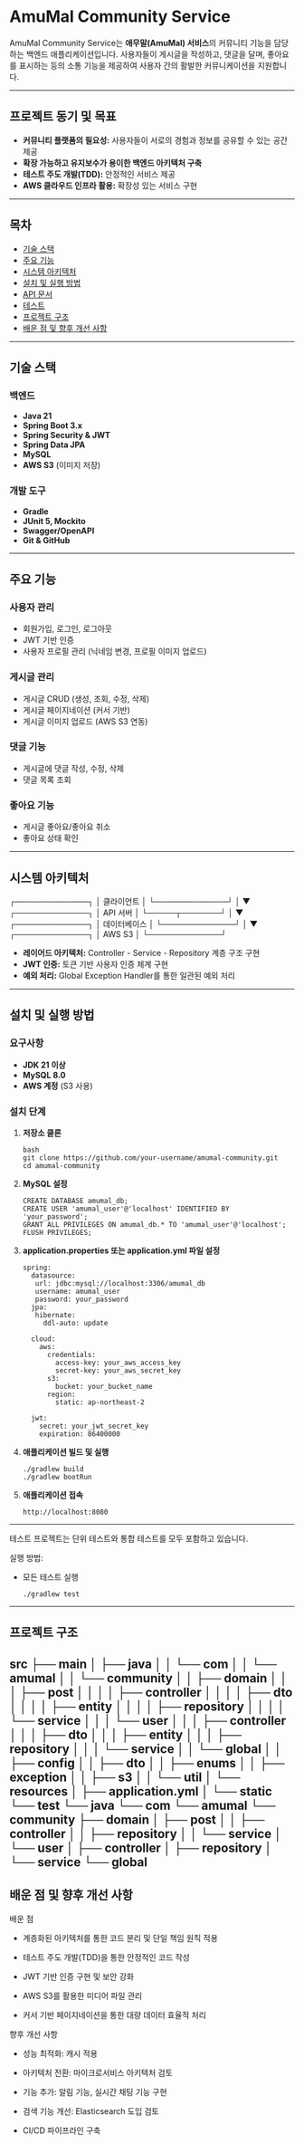 # AmuMal Community Service

AmuMal Community Service는 **애무말(AmuMal) 서비스**의 커뮤니티 기능을 담당하는 백엔드 애플리케이션입니다. 사용자들이 게시글을 작성하고, 댓글을 달며, 좋아요를 표시하는 등의 소통 기능을 제공하여 사용자 간의 활발한 커뮤니케이션을 지원합니다.

---

## 프로젝트 동기 및 목표

- **커뮤니티 플랫폼의 필요성:** 사용자들이 서로의 경험과 정보를 공유할 수 있는 공간 제공
- **확장 가능하고 유지보수가 용이한 백엔드 아키텍처 구축**
- **테스트 주도 개발(TDD):** 안정적인 서비스 제공
- **AWS 클라우드 인프라 활용:** 확장성 있는 서비스 구현

---

## 목차

- [기술 스택](#기술-스택)
- [주요 기능](#주요-기능)
- [시스템 아키텍처](#시스템-아키텍처)
- [설치 및 실행 방법](#설치-및-실행-방법)
- [API 문서](#api-문서)
- [테스트](#테스트)
- [프로젝트 구조](#프로젝트-구조)
- [배운 점 및 향후 개선 사항](#배운-점-및-향후-개선-사항)

---

## 기술 스택

### 백엔드
- **Java 21**
- **Spring Boot 3.x**
- **Spring Security & JWT**
- **Spring Data JPA**
- **MySQL**
- **AWS S3** (이미지 저장)

### 개발 도구
- **Gradle**
- **JUnit 5, Mockito**
- **Swagger/OpenAPI**
- **Git & GitHub**

---

## 주요 기능

### 사용자 관리
- 회원가입, 로그인, 로그아웃
- JWT 기반 인증
- 사용자 프로필 관리 (닉네임 변경, 프로필 이미지 업로드)

### 게시글 관리
- 게시글 CRUD (생성, 조회, 수정, 삭제)
- 게시글 페이지네이션 (커서 기반)
- 게시글 이미지 업로드 (AWS S3 연동)

### 댓글 기능
- 게시글에 댓글 작성, 수정, 삭제
- 댓글 목록 조회

### 좋아요 기능
- 게시글 좋아요/좋아요 취소
- 좋아요 상태 확인

---

## 시스템 아키텍처

   ┌─────────────┐
   │   클라이언트   │
   └─────────────┘
          │
          ▼
   ┌─────────────┐
   │  API 서버    │
   └─────┬───────┘
          │
          ▼
   ┌─────────────┐
   │ 데이터베이스   │
   └─────────────┘
          │
          ▼
   ┌─────────────┐
   │    AWS S3   │
   └─────────────┘


- **레이어드 아키텍처:** Controller - Service - Repository 계층 구조 구현
- **JWT 인증:** 토큰 기반 사용자 인증 체계 구현
- **예외 처리:** Global Exception Handler를 통한 일관된 예외 처리

---

## 설치 및 실행 방법

### 요구사항
- **JDK 21 이상**
- **MySQL 8.0**
- **AWS 계정** (S3 사용)

### 설치 단계

1. **저장소 클론**
   ```
   bash
   git clone https://github.com/your-username/amumal-community.git
   cd amumal-community
   ```
2. **MySQL 설정**
   ```
   CREATE DATABASE amumal_db;
   CREATE USER 'amumal_user'@'localhost' IDENTIFIED BY 'your_password';
   GRANT ALL PRIVILEGES ON amumal_db.* TO 'amumal_user'@'localhost';
   FLUSH PRIVILEGES;
   ```
3. **application.properties 또는 application.yml 파일 설정**
   ```
   spring:
     datasource:
      url: jdbc:mysql://localhost:3306/amumal_db
      username: amumal_user
      password: your_password
     jpa:
      hibernate:
        ddl-auto: update

     cloud:
       aws:
         credentials:
           access-key: your_aws_access_key
           secret-key: your_aws_secret_key
         s3:
           bucket: your_bucket_name
         region:
           static: ap-northeast-2
  
     jwt:
       secret: your_jwt_secret_key
       expiration: 86400000
    ```
4. **애플리케이션 빌드 및 실행**
   ```
   ./gradlew build
   ./gradlew bootRun
   ```
5. **애플리케이션 접속**
   ```
   http://localhost:8080
   ```
---
테스트
프로젝트는 단위 테스트와 통합 테스트를 모두 포함하고 있습니다.

실행 방법:

  - 모든 테스트 실행
    ```
    ./gradlew test
    ```
---
## 프로젝트 구조

src
├── main
│   ├── java
│   │   └── com
│   │       └── amumal
│   │           └── community
│   │               ├── domain
│   │               │   ├── post
│   │               │   │   ├── controller
│   │               │   │   ├── dto
│   │               │   │   ├── entity
│   │               │   │   ├── repository
│   │               │   │   └── service
│   │               │   └── user
│   │               │       ├── controller
│   │               │       ├── dto
│   │               │       ├── entity
│   │               │       ├── repository
│   │               │       └── service
│   │               └── global
│   │                   ├── config
│   │                   ├── dto
│   │                   ├── enums
│   │                   ├── exception
│   │                   ├── s3
│   │                   └── util
│   └── resources
│       ├── application.yml
│       └── static
└── test
    └── java
        └── com
            └── amumal
                └── community
                    ├── domain
                    │   ├── post
                    │   │   ├── controller
                    │   │   ├── repository
                    │   │   └── service
                    │   └── user
                    │       ├── controller
                    │       ├── repository
                    │       └── service
                    └── global
---
## 배운 점 및 향후 개선 사항

배운 점
- 계층화된 아키텍처를 통한 코드 분리 및 단일 책임 원칙 적용

- 테스트 주도 개발(TDD)을 통한 안정적인 코드 작성

- JWT 기반 인증 구현 및 보안 강화

- AWS S3를 활용한 미디어 파일 관리

- 커서 기반 페이지네이션을 통한 대량 데이터 효율적 처리

향후 개선 사항
- 성능 최적화: 캐시 적용

- 아키텍처 전환: 마이크로서비스 아키텍처 검토

- 기능 추가: 알림 기능, 실시간 채팅 기능 구현

- 검색 기능 개선: Elasticsearch 도입 검토

- CI/CD 파이프라인 구축
